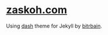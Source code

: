 # [zaskoh.com](https://zaskoh.com)

Using [dash](https://github.com/bitbrain/jekyll-dash) theme for Jekyll by [bitrbain](https://github.com/bitbrain).